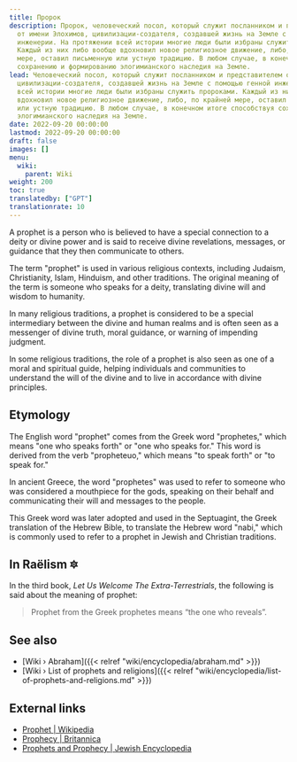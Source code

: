 ```yaml
---
title: Пророк
description: Пророк, человеческий посол, который служит посланником и представителем
  от имени Элохимов, цивилизации-создателя, создавшей жизнь на Земле с помощью генной
  инженерии. На протяжении всей истории многие люди были избраны служить пророками.
  Каждый из них либо вообще вдохновил новое религиозное движение, либо, по крайней
  мере, оставил письменную или устную традицию. В любом случае, в конечном итоге способствуя
  сохранению и формированию элогимианского наследия на Земле.
lead: Человеческий посол, который служит посланником и представителем от имени Элохимов,
  цивилизации-создателя, создавшей жизнь на Земле с помощью генной инженерии. На протяжении
  всей истории многие люди были избраны служить пророками. Каждый из них либо вообще
  вдохновил новое религиозное движение, либо, по крайней мере, оставил письменную
  или устную традицию. В любом случае, в конечном итоге способствуя сохранению и формированию
  элогимианского наследия на Земле.
date: 2022-09-20 00:00:00
lastmod: 2022-09-20 00:00:00
draft: false
images: []
menu:
  wiki:
    parent: Wiki
weight: 200
toc: true
translatedby: ["GPT"]
translationrate: 10
---
```


A prophet is a person who is believed to have a special connection to a deity or divine power and is said to receive divine revelations, messages, or guidance that they then communicate to others.

The term "prophet" is used in various religious contexts, including Judaism, Christianity, Islam, Hinduism, and other traditions. The original meaning of the term is someone who speaks for a deity, translating divine will and wisdom to humanity.

In many religious traditions, a prophet is considered to be a special intermediary between the divine and human realms and is often seen as a messenger of divine truth, moral guidance, or warning of impending judgment.

In some religious traditions, the role of a prophet is also seen as one of a moral and spiritual guide, helping individuals and communities to understand the will of the divine and to live in accordance with divine principles.

## Etymology

The English word "prophet" comes from the Greek word "prophetes," which means "one who speaks forth" or "one who speaks for." This word is derived from the verb "propheteuo," which means "to speak forth" or "to speak for."

In ancient Greece, the word "prophetes" was used to refer to someone who was considered a mouthpiece for the gods, speaking on their behalf and communicating their will and messages to the people.

This Greek word was later adopted and used in the Septuagint, the Greek translation of the Hebrew Bible, to translate the Hebrew word "nabi," which is commonly used to refer to a prophet in Jewish and Christian traditions.

## In Raëlism 🔯

In the third book, _Let Us Welcome The Extra-Terrestrials_, the following is said about the meaning of prophet:

> Prophet from the Greek prophetes means “the one who reveals”.

## See also

- [Wiki › Abraham]({{< relref "wiki/encyclopedia/abraham.md" >}})
- [Wiki › List of prophets and religions]({{< relref "wiki/encyclopedia/list-of-prophets-and-religions.md" >}})

## External links

- [Prophet | Wikipedia](https://en.wikipedia.org/wiki/Prophet)
- [Prophecy | Britannica](https://www.britannica.com/topic/prophecy)
- [Prophets and Prophecy | Jewish Encyclopedia](https://www.jewishencyclopedia.com/articles/12389-prophets-and-prophecy)
